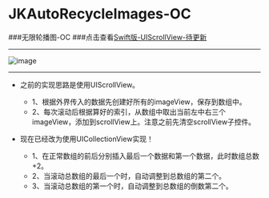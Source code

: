 # JKAutoRecycleImages-OC
###无限轮播图-OC
###点击查看[Swift版-UIScrollView-待更新](https://github.com/Jacky-An/JKAutoRecycleImages-Swift/ "Title") 
***
![image](https://github.com/Jacky-An/JKAutoRecycleImages-OC/raw/master/introductionimages/introduction.gif)
***

* 之前的实现思路是使用UIScrollView。
	* 1、根据外界传入的数据先创建好所有的imageView，保存到数组中。
	* 2、每次滚动后根据算好的索引，从数组中取出当前左中右三个imageView，添加到scrollView上。注意之前先清空scrollView子控件。
    
* 现在已经改为使用UICollectionView实现！
    * 1、在正常数组的前后分别插入最后一个数据和第一个数据，此时数组总数+2。
    * 2、当滚动总数组的最后一个时，自动调整到总数组的第二个。
    * 3、当滚动总数组的第一个时，自动调整到总数组的倒数第二个。
